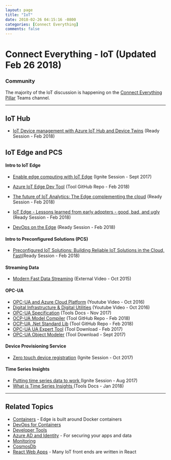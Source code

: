 ```yaml
---
layout: page
title: "IoT"
date: 2018-02-26 04:15:16 -0800
categories: [Connect Everything]
comments: false
---
```


# Connect Everything - IoT (Updated Feb 26 2018)

### Community

The majority of the IoT discussion is happening on the [Connect Everything Pillar](https://teams.microsoft.com/l/channel/19%3a9711d69081884cae9a301bdbccfdac02%40thread.skype/!%2520Connect%2520Everything%2520Pillar?groupId=dff0a70d-6316-4124-ae5a-e9d06f63ec34&tenantId=72f988bf-86f1-41af-91ab-2d7cd011db47) Teams channel.

<!-- Add in any communities worth following: blogs, twitter, etc. -->

---

<!-- Here, add in any links to useful resources. The structure is not fixed, it can be grouped by scenario, by tech, or set up as a learning path -->

## IoT Hub

- [IoT Device management with Azure IoT Hub and Device Twins](https://content.microsoftready.com/FY18Q3/session/CD-ARC310) (Ready Session - Feb 2018)

## IoT Edge and PCS

#### Intro to IoT Edge

- [Enable edge computing with IoT Edge](https://myignite.microsoft.com/videos/53240) (Ignite Session - Sept 2017)
- [Azure IoT Edge Dev Tool](https://aka.ms/iotedgedev) (Tool GitHub Repo - Feb 2018)

- [The future of IoT Analytics: The Edge complementing the cloud](https://content.microsoftready.com/FY18Q3/session/CD-ARC317) (Ready Session - Feb 2018)
- [IoT Edge - Lessons learned from early adopters - good, bad, and ugly](https://content.microsoftready.com/FY18Q3/session/CD-ARC-DRT204) (Ready Session - Feb 2018)
- [DevOps on the Edge](https://content.microsoftready.com/FY18Q3/session/CD-DEV-DRT300) (Ready Session - Feb 2018)

#### Intro to Preconfigured Solutions (PCS)

- [Preconfigured IoT Solutions: Building Reliable IoT Solutions in the Cloud, Fast](https://content.microsoftready.com/FY18Q3/session/API-AZI315)(Ready Session - Feb 2018)

#### Streaming Data

- [Modern Fast Data Streaming](https://www.infoq.com/presentations/myths-data-streaming) (External Video - Oct 2015)

#### OPC-UA

- [OPC-UA and Azure Cloud Platform](https://www.youtube.com/watch?v=ol8Lf7L9saA) (Youtube Video - Oct 2016)
- [Digital Infrastructure & Digital Utilities](https://www.youtube.com/watch?v=IAJMtqPHURE) (Youtube Video - Oct 2016)
- [OPC-UA Specification](https://opcfoundation.org/developer-tools/specifications-unified-architecture) (Tools Docs - Nov 2017)
- [OCP-UA Model Compiler](https://github.com/OPCFoundation/UA-ModelCompiler) (Tool GitHub Repo - Feb 2018)
- [OCP-UA .Net Standard Lib](https://github.com/OPCFoundation/UA-.NETStandardLibrary) (Tool GitHub Repo - Feb 2018)
- [OPC-UA UA Expert Tool](https://www.unified-automation.com/products/development-tools/uaexpert.html) (Tool Download - Feb 2017)
- [OPC-UA Object Modeler](https://www.unified-automation.com/products/development-tools/uamodeler.html) (Tool Download - Sept 2017)

#### Device Provisioning Service

- [Zero touch device registration](https://myignite.microsoft.com/videos/55087) (Ignite Session - Oct 2017)

#### Time Series Insights

- [Putting time series data to work ](https://myignite.microsoft.com/sessions/55253) (Ignite Session - Aug 2017)
- [What is Time Series Insights ](https://docs.microsoft.com/en-us/azure/time-series-insights/time-series-insights-overview) (Tools Docs - Jan 2018)

---

## Related Topics

- [Containers](../../Compute/containers) - Edge is built around Docker containers
- [DevOps for Containers](../../Compute/containers)
- [Developer Tools](../../Cross-Pillar/fundamentals) 
- [Azure AD and Identity](../../Cross-Pillar/security) - For securing your apps and data
- [Monitoring](../../Cross-Pillar/devops)
- [CosmosDb](../../Data/gettingStarted)
- [React Web Apps](../../HCI/client) - Many IoT front ends are written in React
